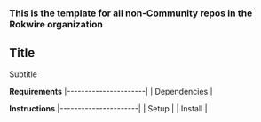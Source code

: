 ### This is the template for all non-Community repos in the Rokwire organization

## Title
Subtitle  

**Requirements**
|----------------------|
|     Dependencies     |

**Instructions**
|----------------------|
|     Setup            |
|     Install          |

